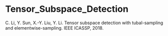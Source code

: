 # Tensor_Subspace_Detection
C. Li, Y. Sun, X.-Y. Liu, Y. Li. Tensor subspace detection with tubal-sampling and elementwise-sampling. IEEE ICASSP, 2018.
